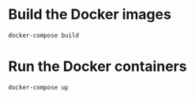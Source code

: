 # Build the Docker images

`docker-compose build`

# Run the Docker containers

`docker-compose up`
